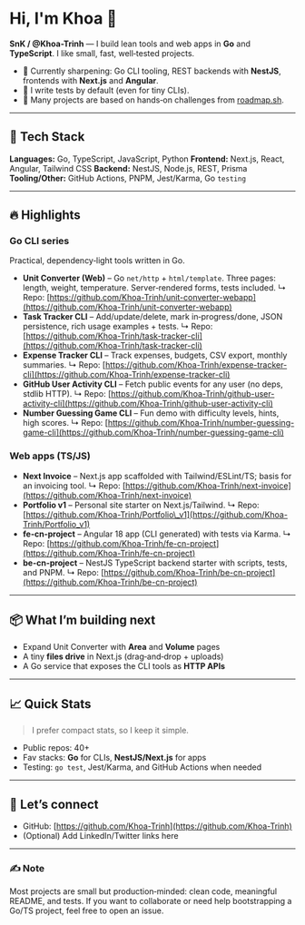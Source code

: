 # Hi, I'm Khoa 👋

**SnK / @Khoa-Trinh** — I build lean tools and web apps in **Go** and **TypeScript**. I like small, fast, well‑tested projects.

* 🌱 Currently sharpening: Go CLI tooling, REST backends with **NestJS**, frontends with **Next.js** and **Angular**.
* 🧪 I write tests by default (even for tiny CLIs).
* 🧭 Many projects are based on hands‑on challenges from [roadmap.sh](https://roadmap.sh/).

---

## 🧰 Tech Stack

**Languages:** Go, TypeScript, JavaScript, Python
**Frontend:** Next.js, React, Angular, Tailwind CSS
**Backend:** NestJS, Node.js, REST, Prisma
**Tooling/Other:** GitHub Actions, PNPM, Jest/Karma, Go `testing`

---

## 🔥 Highlights

### Go CLI series

Practical, dependency‑light tools written in Go.

* **Unit Converter (Web)** – Go `net/http` + `html/template`. Three pages: length, weight, temperature. Server‑rendered forms, tests included.
  ↳ Repo: [https://github.com/Khoa-Trinh/unit-converter-webapp](https://github.com/Khoa-Trinh/unit-converter-webapp)
* **Task Tracker CLI** – Add/update/delete, mark in‑progress/done, JSON persistence, rich usage examples + tests.
  ↳ Repo: [https://github.com/Khoa-Trinh/task-tracker-cli](https://github.com/Khoa-Trinh/task-tracker-cli)
* **Expense Tracker CLI** – Track expenses, budgets, CSV export, monthly summaries.
  ↳ Repo: [https://github.com/Khoa-Trinh/expense-tracker-cli](https://github.com/Khoa-Trinh/expense-tracker-cli)
* **GitHub User Activity CLI** – Fetch public events for any user (no deps, stdlib HTTP).
  ↳ Repo: [https://github.com/Khoa-Trinh/github-user-activity-cli](https://github.com/Khoa-Trinh/github-user-activity-cli)
* **Number Guessing Game CLI** – Fun demo with difficulty levels, hints, high scores.
  ↳ Repo: [https://github.com/Khoa-Trinh/number-guessing-game-cli](https://github.com/Khoa-Trinh/number-guessing-game-cli)

### Web apps (TS/JS)

* **Next Invoice** – Next.js app scaffolded with Tailwind/ESLint/TS; basis for an invoicing tool.
  ↳ Repo: [https://github.com/Khoa-Trinh/next-invoice](https://github.com/Khoa-Trinh/next-invoice)
* **Portfolio v1** – Personal site starter on Next.js/Tailwind.
  ↳ Repo: [https://github.com/Khoa-Trinh/Portfolio\_v1](https://github.com/Khoa-Trinh/Portfolio_v1)
* **fe-cn-project** – Angular 18 app (CLI generated) with tests via Karma.
  ↳ Repo: [https://github.com/Khoa-Trinh/fe-cn-project](https://github.com/Khoa-Trinh/fe-cn-project)
* **be-cn-project** – NestJS TypeScript backend starter with scripts, tests, and PNPM.
  ↳ Repo: [https://github.com/Khoa-Trinh/be-cn-project](https://github.com/Khoa-Trinh/be-cn-project)

---

## 📦 What I’m building next

* Expand Unit Converter with **Area** and **Volume** pages
* A tiny **files drive** in Next.js (drag‑and‑drop + uploads)
* A Go service that exposes the CLI tools as **HTTP APIs**

---

## 📈 Quick Stats

> I prefer compact stats, so I keep it simple.

* Public repos: 40+
* Fav stacks: **Go** for CLIs, **NestJS/Next.js** for apps
* Testing: `go test`, Jest/Karma, and GitHub Actions when needed

---

## 🤝 Let’s connect

* GitHub: [https://github.com/Khoa-Trinh](https://github.com/Khoa-Trinh)
* (Optional) Add LinkedIn/Twitter links here

---

### ✍️ Note

Most projects are small but production‑minded: clean code, meaningful README, and tests. If you want to collaborate or need help bootstrapping a Go/TS project, feel free to open an issue.
